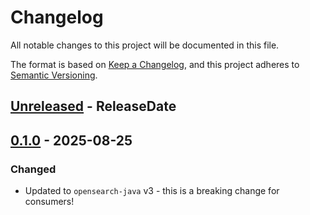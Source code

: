 # Changelog
All notable changes to this project will be documented in this file.

The format is based on [Keep a Changelog](https://keepachangelog.com/en/1.0.0/),
and this project adheres to [Semantic Versioning](https://semver.org/spec/v2.0.0.html).

## [Unreleased] - ReleaseDate

## [0.1.0] - 2025-08-25

### Changed

* Updated to `opensearch-java` v3 - this is a breaking change for consumers!

[Unreleased]: https://github.com/liquibase/liquibase-opensearch/compare/v0.1.0...HEAD
[0.1.0]: https://github.com/liquibase/liquibase-opensearch/compare/v0.0.1...v0.1.0
